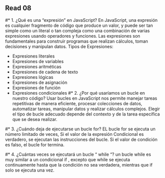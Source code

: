## Read 08
#* 1.	¿Qué es una “expresión” en JavaScript?
En JavaScript, una expresión es cualquier fragmento de código que produce un valor, 
y puede ser tan simple como un literal o tan compleja como una combinación de varias expresiones usando operadores y funciones. Las expresiones son fundamentales para construir programas que realizan cálculos, toman decisiones y manipulan datos. 
Tipos de Expresiones:
*	Expresiones literales
*	Expresiones de variables
*	Expresiones aritméticas
*	Expresiones de cadena de texto
*	Expresiones lógicas
*	Expresiones de asignación
*	Expresiones de función
*	Expresiones condicionales
#* 2.	¿Por qué usaríamos un bucle en nuestro código?
Usar bucles en JavaScript nos permite manejar tareas repetitivas de manera eficiente, procesar colecciones de datos, automatizar tareas, manipular datos y realizar cálculos complejos. Elegir el tipo de bucle adecuado depende del contexto y de la tarea específica que se desea realizar.

#* 3.	¿Cuándo deja de ejecutarse un bucle for?
EL bucle for se ejecuta un número limitado de veces, Si el valor de la expresión Condicional es verdadero, se ejecutan las  instrucciones del bucle. Si el valor de condición es falso, el bucle for  termina.

#* 4.	¿Cuántas veces se ejecutará un bucle “ while “?
un bucle while es muy similar a un condicional if , excepto que while se ejecuta continuamente hasta que la condición no sea verdadera, mientras que if solo se ejecuta una vez.
